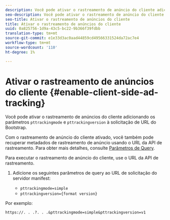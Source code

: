 ```yaml
---
description: Você pode ativar o rastreamento de anúncio do cliente adicionando os parâmetros de versão do modo de rastreamento e do modo de rastreamento à solicitação de URL do Bootstrap.
seo-description: Você pode ativar o rastreamento de anúncio do cliente adicionando os parâmetros de versão do modo de rastreamento e do modo de rastreamento à solicitação de URL do Bootstrap.
seo-title: Ativar o rastreamento de anúncios do cliente
title: Ativar o rastreamento de anúncios do cliente
uuid: 0a825756-1d9a-43c5-bc22-9b366f39fdbb
translation-type: tm+mt
source-git-commit: e1e33d3ac0aad44859cd49566331524da72ac7e4
workflow-type: tm+mt
source-wordcount: '110'
ht-degree: 1%

---
```



# Ativar o rastreamento de anúncios do cliente {#enable-client-side-ad-tracking}

Você pode ativar o rastreamento de anúncios do cliente adicionando os parâmetros `pttrackingmode` e `pttrackingversion` à solicitação de URL do Bootstrap.

Com o rastreamento de anúncio do cliente ativado, você também pode recuperar metadados de rastreamento de anúncio usando o URL da API de rastreamento. Para obter mais detalhes, consulte [Parâmetros de Query](/help/primetime-ad-insertion/~old-msapi-topics/ms-at-effectiveness/notvsdk-csat-ms-interface.md).

Para executar o rastreamento de anúncio do cliente, use o URL da API de rastreamento.

1. Adicione os seguintes parâmetros de query ao URL de solicitação do servidor manifest:

   * `pttrackingmode=simple`
   * `pttrackingversion={format version}`

Por exemplo:

```URL
https://. . .?. . .&pttrackingmode=simple&pttrackingversion=v1
```
